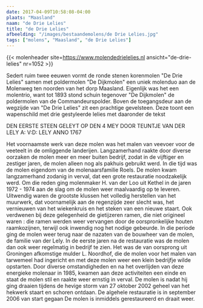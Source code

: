 ```yaml
---
date: 2017-04-09T10:58:08-04:00
plaats: "Maasland"
naam: "de Drie Lelies"
title: "de Drie Lelies"
afbeelding: "/images/bestaandemolens/de Drie Lelies.jpg"
tags: ["molens", "Maasland", "de Drie Lelies"]
---
```

{{< molenheader site=https://www.molendedrielelies.nl ansicht="de-drie-lelies" nr=1052 >}}

Sedert ruim twee eeuwen vormt de ronde stenen korenmolen "De Drie
Lelies" samen met poldermolen "De Dijkmolen" een uniek molenduo aan de
Molenweg ten noorden van het dorp Maasland. Eigenlijk was het een
molentrio, want tot 1893 stond schuin tegenover "De Dijkmolen"  de
poldermolen van de Commandeurspolder. Boven de toegangsdeur aan de
wegzijde van  "De Drie Lelies" zit een prachtige gevelsteen. Deze toont
een wapenschild met drie gestyleerde lelies met daaronder de tekst

   DEN EERSTE STEEN GELEYT OP DEN 4 MEY DOOR
   TEUNTJE VAN DER LELY A: V:D: LELY ANNO
   1767

Het voornaamste werk van deze molen was het malen van veevoer voor de
veeteelt in de omliggende landerijen. Langzamerhand raakte door diverse 
oorzaken de molen meer en meer buiten bedrijf, zodat in de vijftiger en
zestiger jaren, de molen alleen nog als pakhuis gebruikt werd. In die
tijd was de molen eigendom van de molenaarsfamilie Roels. De molen kwam
langzamerhand zodanig in verval, dat een grote restauratie noodzakelijk
werd. Om die reden ging molenmaker H. van der Loo uit Kethel in de jaren
1972 - 1974 aan de slag om de molen weer maalvaardig op te leveren.
Uitwendig waren de grootste klussen het volledig herstellen van het
muurwerk, dat voornamelijk aan de regenzijde zeer slecht was, het
vernieuwen van het wiekenkruis en het steken van een nieuwe staart. Ook
verdwenen bij deze gelegenheid de gietijzeren ramen, die niet origineel
waren : die ramen werden weer vervangen door de oorspronkelijke houten
raamkozijnen, terwijl ook inwendig nog het nodige gebeurde. In die
periode ging de molen weer terug naar de nazaten van de bouwheer van de
molen, de familie van der Lely. In de eerste jaren na de restauratie was
de molen dan ook weer regelmatig in bedrijf te zien. Het was de van
oorsprong uit Groningen afkomstige mulder L. Noordhof, die de molen voor
het malen van tarwemeel had ingericht en met deze molen weer een klein
bedrijfje wilde opstarten. Door diverse omstandigheden en na het
overlijden van deze energieke  molenaar in 1985, kwamen aan deze
activiteiten een einde en staat de molen stil en raakte weer ernstig in
verval. De molen is nadat hij ging draaien tijdens de hevige storm  van
27 oktober 2002 geheel van het hekwerk staart en schoren ontdaan. De
algehele restauratie is in september 2006 van start gegaan De molen is
inmiddels gerestaureerd en draait weer.

